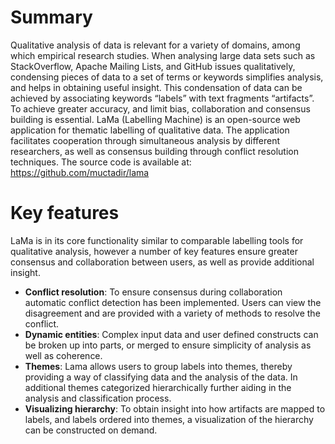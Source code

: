 # Summary

Qualitative analysis of data is relevant for a variety of domains, among which empirical research studies. When analysing large data sets such as StackOverflow, Apache Mailing Lists, and GitHub issues qualitatively, condensing pieces of data to a set of terms or keywords simplifies analysis, and helps in obtaining useful insight. This condensation of data can be achieved by associating keywords “labels” with text fragments “artifacts”. To achieve greater accuracy, and limit bias, collaboration and consensus building is essential. LaMa (Labelling Machine) is an open-source web application for thematic labelling of qualitative data. The application facilitates cooperation through simultaneous analysis by different researchers, as well as consensus building through conflict resolution techniques. The source code is available at: https://github.com/muctadir/lama

# Key features
LaMa is in its core functionality similar to comparable labelling tools for qualitative analysis, however a number of key features ensure greater consensus and collaboration between users, as well as provide additional insight. 
- **Conflict resolution**: To ensure consensus during collaboration automatic conflict detection has been implemented. Users can view the disagreement and are provided with a variety of methods to resolve the conflict.
- **Dynamic entities**: Complex input data and user defined constructs can be broken up into parts, or merged to ensure simplicity of analysis as well as coherence.
- **Themes**: Lama allows users to group labels into themes, thereby providing a way of classifying data and the analysis of the data. In additional themes categorized hierarchically further aiding in the analysis and classification process.
- **Visualizing hierarchy**: To obtain insight into how artifacts are mapped to labels, and labels ordered into themes, a visualization of the hierarchy can be constructed on demand.
